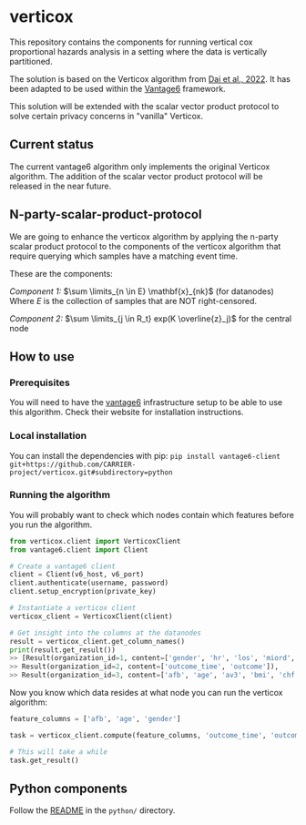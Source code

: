# verticox
This repository contains the components for running vertical cox proportional hazards analysis in a
setting where the data is vertically partitioned.

The solution is based on the Verticox algorithm from
[Dai et al., 2022](https://ieeexplore.ieee.org/document/9076318). It has been adapted to be used
within the [Vantage6](https://vantage6.ai) framework.

This solution will be extended with the scalar vector product protocol to solve certain privacy concerns
in "vanilla" Verticox.

## Current status
The current vantage6 algorithm only implements the original Verticox algorithm. The addition of the 
scalar vector product protocol will be released in the near future. 

## N-party-scalar-product-protocol
We are going to enhance the verticox algorithm by applying the n-party scalar product protocol to the 
components of the verticox algorithm that require querying which samples have a matching event time.

These are the components:

<!--![Selection_180](https://user-images.githubusercontent.com/131889/165753100-6563d7d2-c10e-4a73-93fd-2a77d981e8ab.png) -->

_Component 1:_ $\sum \limits_{n \in E} \mathbf{x}_{nk}$ (for datanodes)
Where $E$ is the collection of samples that are NOT right-censored.

_Component 2:_ $\sum \limits_{j \in R_t} exp(K \overline{z}_j)$ for the central node

## How to use
### Prerequisites
You will need to have the [vantage6](https://vantage6.ai) infrastructure setup to be able to use
this algorithm. Check their website for installation instructions.

### Local installation
You can install the dependencies with pip:
`pip install vantage6-client git+https://github.com/CARRIER-project/verticox.git#subdirectory=python`

### Running the algorithm
You will probably want to check which nodes contain which features before you run the algorithm.
```python
from verticox.client import VerticoxClient
from vantage6.client import Client

# Create a vantage6 client
client = Client(v6_host, v6_port)
client.authenticate(username, password)
client.setup_encryption(private_key)

# Instantiate a verticox client
verticox_client = VerticoxClient(client)

# Get insight into the columns at the datanodes
result = verticox_client.get_column_names()
print(result.get_result())
>> [Result(organization_id=1, content=['gender', 'hr', 'los', 'miord', 'mitype', 'sho', 'sysbp', 'outcome_time', 'outcome']),
>> Result(organization_id=2, content=['outcome_time', 'outcome']),
>> Result(organization_id=3, content=['afb', 'age', 'av3', 'bmi', 'chf', 'cvd', 'diasbp', 'outcome_time', 'outcome'])]
``` 
Now you know which data resides at what node you can run the verticox algorithm:
```python
feature_columns = ['afb', 'age', 'gender']

task = verticox_client.compute(feature_columns, 'outcome_time', 'outcome', [3,5], 2)

# This will take a while
task.get_result()
```

## Python components
Follow the [README](python/README.md) in the `python/` directory.
